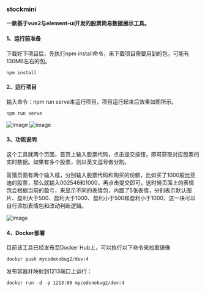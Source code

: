 ### stockmini
**一款基于vue2与element-ui开发的股票简易数据展示工具。**


#### 1、运行前准备

下载好下项目后，先执行npm install命令，来下载项目需要用到的包，可能有130MB左右的包。
```
npm install
```

#### 2、运行项目

输入命令：npm run serve来运行项目，项目运行起来后效果如图所示。
```
npm run serve
```
![image](https://github.com/Seaquakear/stockmini/assets/32725087/64614bc9-4525-4aba-8ae3-4a9872427742)
![image](https://github.com/Seaquakear/stockmini/assets/32725087/99e8494d-f629-4b59-b3d7-d0d754126a13)


#### 3、功能说明

这个工具就两个页面，首页上输入股票代码，点击提交按钮，即可获取对应股票的实时数据。如果有多个股票，则以英文逗号做分割。

盲猜页面有两个输入框，分别输入股票代码和购买的份额，比如买了1000股比亚迪的股票，那么就输入002546和1000，再点击提交即可，这时候页面上的表情包会根据当前的盈亏，来显示不同的表情包，内置了5张表情，分别表示默认图片、盈利大于500、盈利大于1000、盈利小于500和盈利小于1000，这一块可以自行添加表情包和改动判断逻辑。

![image](https://github.com/Seaquakear/stockmini/assets/32725087/32adad88-a0fe-4240-bd02-5f8e555d6e82)


#### 4、Docker部署

目前该工具已经发布至Docker Hub上，可以执行以下命令来拉取镜像
```
docker push mycodenobug2/dev:4
```
发布容器并映射到1213端口上运行：

```
docker run -d -p 1213:80 mycodenobug2/dev:4
```
